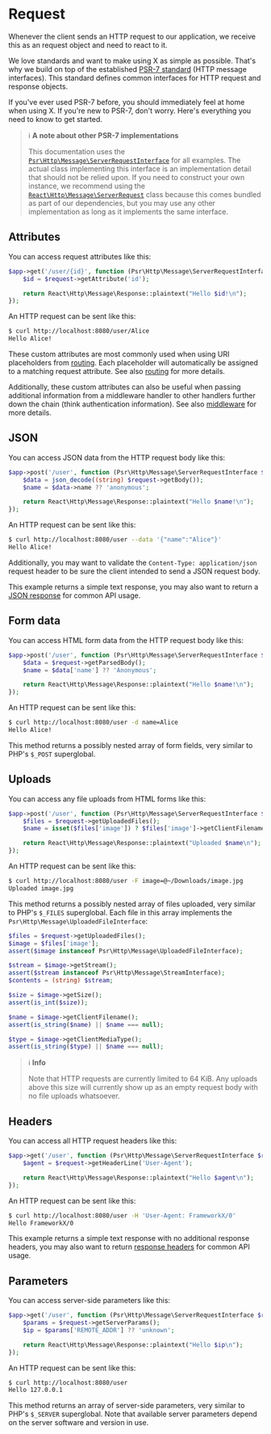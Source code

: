 # Request

Whenever the client sends an HTTP request to our application,
we receive this as an request object and need to react to it.

We love standards and want to make using X as simple as possible.
That's why we build on top of the established [PSR-7 standard](https://www.php-fig.org/psr/psr-7/)
(HTTP message interfaces).
This standard defines common interfaces for HTTP request and response objects.

If you've ever used PSR-7 before, you should immediately feel at home when using X.
If you're new to PSR-7, don't worry.
Here's everything you need to know to get started.

> ℹ️ **A note about other PSR-7 implementations**
>
> This documentation uses the
> [`Psr\Http\Message\ServerRequestInterface`](https://www.php-fig.org/psr/psr-7/#321-psrhttpmessageserverrequestinterface)
> for all examples.
> The actual class implementing this interface is an implementation detail that
> should not be relied upon.
> If you need to construct your own instance, we recommend using the
> [`React\Http\Message\ServerRequest`](https://reactphp.org/http/#serverrequest)
> class because this comes bundled as part of our dependencies,
> but you may use any other implementation as long as
> it implements the same interface.

## Attributes

You can access request attributes like this:

```php
$app->get('/user/{id}', function (Psr\Http\Message\ServerRequestInterface $request) {
    $id = $request->getAttribute('id');

    return React\Http\Message\Response::plaintext("Hello $id!\n");
});
```

An HTTP request can be sent like this:

```bash
$ curl http://localhost:8080/user/Alice
Hello Alice!
```

These custom attributes are most commonly used when using URI placeholders
from [routing](app.md#routing).
Each placeholder will automatically be assigned to a matching request attribute.
See also [routing](app.md#routing) for more details.

Additionally, these custom attributes can also be useful when passing additional
information from a middleware handler to other handlers further down the chain
(think authentication information).
See also [middleware](middleware.md) for more details.

## JSON

You can access JSON data from the HTTP request body like this:

```php
$app->post('/user', function (Psr\Http\Message\ServerRequestInterface $request) {
    $data = json_decode((string) $request->getBody());
    $name = $data->name ?? 'anonymous';

    return React\Http\Message\Response::plaintext("Hello $name!\n");
});
```

An HTTP request can be sent like this:

```bash
$ curl http://localhost:8080/user --data '{"name":"Alice"}'
Hello Alice!
```

Additionally, you may want to validate the `Content-Type: application/json` request header
to be sure the client intended to send a JSON request body.

This example returns a simple text response, you may also want to return a
[JSON response](response.md#json) for common API usage.

## Form data

You can access HTML form data from the HTTP request body like this:

```php
$app->post('/user', function (Psr\Http\Message\ServerRequestInterface $request) {
    $data = $request->getParsedBody();
    $name = $data['name'] ?? 'Anonymous';

    return React\Http\Message\Response::plaintext("Hello $name!\n");
});
```


An HTTP request can be sent like this:

```bash
$ curl http://localhost:8080/user -d name=Alice
Hello Alice!
```

This method returns a possibly nested array of form fields, very similar to
PHP's `$_POST` superglobal.

## Uploads

You can access any file uploads from HTML forms like this:

```php
$app->post('/user', function (Psr\Http\Message\ServerRequestInterface $request) {
    $files = $request->getUploadedFiles();
    $name = isset($files['image']) ? $files['image']->getClientFilename() : 'x';

    return React\Http\Message\Response::plaintext("Uploaded $name\n");
});
```

An HTTP request can be sent like this:

```bash
$ curl http://localhost:8080/user -F image=@~/Downloads/image.jpg
Uploaded image.jpg
```

This method returns a possibly nested array of files uploaded, very similar
to PHP's `$_FILES` superglobal.
Each file in this array implements the `Psr\Http\Message\UploadedFileInterface`:

```php
$files = $request->getUploadedFiles();
$image = $files['image'];
assert($image instanceof Psr\Http\Message\UploadedFileInterface);

$stream = $image->getStream();
assert($stream instanceof Psr\Http\Message\StreamInterface);
$contents = (string) $stream;

$size = $image->getSize();
assert(is_int($size));

$name = $image->getClientFilename();
assert(is_string($name) || $name === null);

$type = $image->getClientMediaType();
assert(is_string($type) || $name === null);
```

> ℹ️ **Info**
>
> Note that HTTP requests are currently limited to 64 KiB. Any uploads above
> this size will currently show up as an empty request body with no file uploads
> whatsoever.

## Headers

You can access all HTTP request headers like this:

```php
$app->get('/user', function (Psr\Http\Message\ServerRequestInterface $request) {
    $agent = $request->getHeaderLine('User-Agent');

    return React\Http\Message\Response::plaintext("Hello $agent\n");
});
```

An HTTP request can be sent like this:

```bash
$ curl http://localhost:8080/user -H 'User-Agent: FrameworkX/0'
Hello FrameworkX/0
```

This example returns a simple text response with no additional response headers,
you may also want to return [response headers](response.md#headers) for common API usage.

## Parameters

You can access server-side parameters like this:

```php
$app->get('/user', function (Psr\Http\Message\ServerRequestInterface $request) {
    $params = $request->getServerParams();
    $ip = $params['REMOTE_ADDR'] ?? 'unknown';

    return React\Http\Message\Response::plaintext("Hello $ip\n");
});
```

An HTTP request can be sent like this:

```bash
$ curl http://localhost:8080/user
Hello 127.0.0.1
```

This method returns an array of server-side parameters, very similar
to PHP's `$_SERVER` superglobal.
Note that available server parameters depend on the server software and version
in use.

